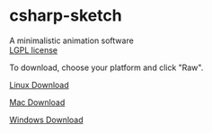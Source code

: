 csharp-sketch
=============

A minimalistic animation software  
[LGPL license](http://www.gnu.org/licenses/lgpl-3.0.txt)  

To download, choose your platform and click "Raw".

[Linux Download](https://github.com/bvssvni/csharp-sketch/raw/master/Sketch.tar.gz)

[Mac Download](https://github.com/bvssvni/csharp-sketch/raw/master/Sketch.app.zip)

[Windows Download](https://github.com/bvssvni/csharp-sketch/raw/master/Sketch.zip)

